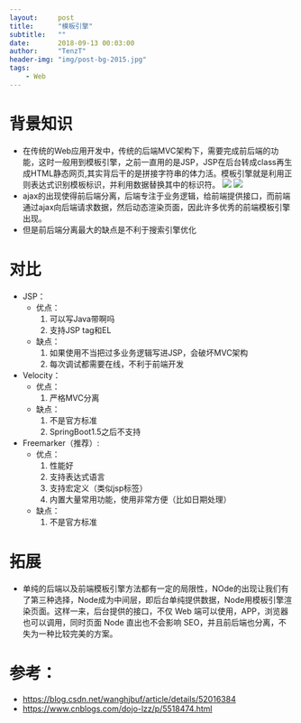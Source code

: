 ```yaml
---
layout:     post
title:      "模板引擎"
subtitle:   ""
date:       2018-09-13 00:03:00
author:     "TenzT"
header-img: "img/post-bg-2015.jpg"
tags:
    - Web
---
```


# 背景知识
- 在传统的Web应用开发中，传统的后端MVC架构下，需要完成前后端的功能，这时一般用到模板引擎，之前一直用的是JSP，JSP在后台转成class再生成HTML静态网页,其实背后干的是拼接字符串的体力活。模板引擎就是利用正则表达式识别模板标识，并利用数据替换其中的标识符。
![](http://static.open-open.com/lib/uploadImg/20161031/20161031105841_824.gif)
![](https://oss-cn-hangzhou.aliyuncs.com/yqfiles/6c258773c5fc6fca7229b978a7a27b8ff1b326f0.png)
- ajax的出现使得前后端分离，后端专注于业务逻辑，给前端提供接口，而前端通过ajax向后端请求数据，然后动态渲染页面，因此许多优秀的前端模板引擎出现。
- 但是前后端分离最大的缺点是不利于搜索引擎优化

# 对比
- JSP：
    - 优点：
        1. 可以写Java带啊吗
        2. 支持JSP tag和EL
    - 缺点：
        1. 如果使用不当把过多业务逻辑写进JSP，会破坏MVC架构
        2. 每次调试都需要在线，不利于前端开发
- Velocity：
    - 优点：
        1. 严格MVC分离
    - 缺点：
        1. 不是官方标准
        2. SpringBoot1.5之后不支持
- Freemarker（推荐）:
    - 优点：
        1. 性能好
        2. 支持表达式语言
        3. 支持宏定义（类似jsp标签）
        4. 内置大量常用功能，使用非常方便（比如日期处理）
    - 缺点：
        1. 不是官方标准

# 拓展
- 单纯的后端以及前端模板引擎方法都有一定的局限性，NOde的出现让我们有了第三种选择，Node成为中间层，即后台单纯提供数据，Node用模板引擎渲染页面。这样一来，后台提供的接口，不仅 Web 端可以使用，APP，浏览器也可以调用，同时页面 Node 直出也不会影响 SEO，并且前后端也分离，不失为一种比较完美的方案。

# 参考：
- https://blog.csdn.net/wanghjbuf/article/details/52016384
- https://www.cnblogs.com/dojo-lzz/p/5518474.html